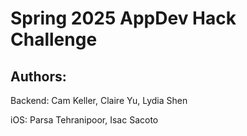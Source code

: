 # Spring 2025 AppDev Hack Challenge

## Authors:
Backend: Cam Keller, Claire Yu, Lydia Shen

iOS: Parsa Tehranipoor, Isac Sacoto